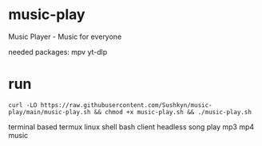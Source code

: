 # music-play
Music Player - Music for everyone

needed packages:
mpv yt-dlp

# run
```curl -LO https://raw.githubusercontent.com/Sushkyn/music-play/main/music-play.sh && chmod +x music-play.sh && ./music-play.sh```


terminal based termux linux shell bash client headless song play mp3 mp4 music
